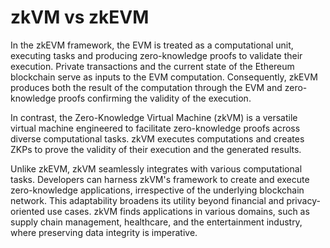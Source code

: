 # zkVM vs zkEVM

In the zkEVM framework, the EVM is treated as a computational unit, executing tasks and producing zero-knowledge proofs to validate their execution. Private transactions and the current state of the Ethereum blockchain serve as inputs to the EVM computation. Consequently, zkEVM produces both the result of the computation through the EVM and zero-knowledge proofs confirming the validity of the execution.

In contrast, the Zero-Knowledge Virtual Machine (zkVM) is a versatile virtual machine engineered to facilitate zero-knowledge proofs across diverse computational tasks. zkVM executes computations and creates ZKPs to prove the validity of their execution and the generated results.

Unlike zkEVM, zkVM seamlessly integrates with various computational tasks. Developers can harness zkVM's framework to create and execute zero-knowledge applications, irrespective of the underlying blockchain network. This adaptability broadens its utility beyond financial and privacy-oriented use cases. zkVM finds applications in various domains, such as supply chain management, healthcare, and the entertainment industry, where preserving data integrity is imperative.
